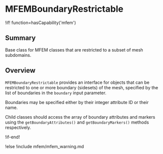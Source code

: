 # MFEMBoundaryRestrictable

!if! function=hasCapability('mfem')

## Summary

Base class for MFEM classes that are restricted to a subset of mesh subdomains.

## Overview

`MFEMBoundaryRestrictable` provides an interface for objects that can be restricted to one or more
boundary (sidesets) of the mesh, specified by the list of boundaries in the `boundary` input
parameter.

Boundaries may be specified either by their integer attribute ID or their name.

Child classes should access the array of boundary attributes and markers using the
`getBoundaryAttributes()` and `getBoundaryMarkers()` methods respectively.

!if-end!

!else
!include mfem/mfem_warning.md

